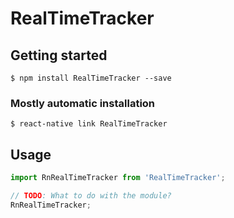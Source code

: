 # RealTimeTracker

## Getting started

`$ npm install RealTimeTracker --save`

### Mostly automatic installation

`$ react-native link RealTimeTracker`

## Usage
```javascript
import RnRealTimeTracker from 'RealTimeTracker';

// TODO: What to do with the module?
RnRealTimeTracker;
```
